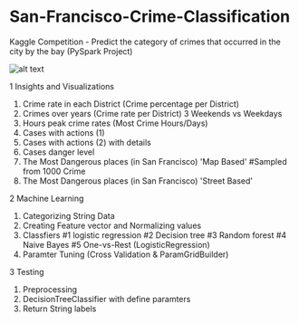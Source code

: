 # San-Francisco-Crime-Classification
Kaggle Competition - Predict the category of crimes that occurred in the city by the bay (PySpark Project)

![alt text](http://t.ly/6n1F)

1 Insights and Visualizations
  1. Crime rate in each District (Crime percentage per District)
  2. Crimes over years (Crime rate per District)
  3 Weekends vs Weekdays
  4. Hours peak crime rates (Most Crime Hours/Days)
  5. Cases with actions (1)
  6. Cases with actions (2) with details
  7. Cases danger level
  8. The Most Dangerous places (in San Francisco) 'Map Based' #Sampled from 1000 Crime
  8. The Most Dangerous places (in San Francisco) 'Street Based'

2 Machine Learning
  1. Categorizing String Data
  2. Creating Feature vector and Normalizing values
  3. Classfiers
    #1 logistic regression
    #2 Decision tree
    #3 Random forest
    #4 Naive Bayes
    #5 One-vs-Rest (LogisticRegression)
  4. Paramter Tuning (Cross Validation & ParamGridBuilder)

3 Testing
  1. Preprocessing
  2. DecisionTreeClassifier with define paramters
  3. Return String labels
